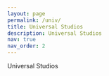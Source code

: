 ```yaml
---
layout: page
permalink: /univ/
title: Universal Studios
description: Universal Studios
nav: true
nav_order: 2
---
```


Universal Studios
